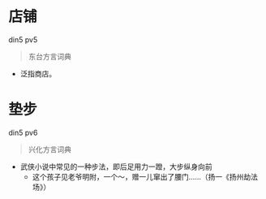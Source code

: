 # 店铺
din5 pv5
> 东台方言词典
- 泛指商店。

# 垫步
din5 pv6
> 兴化方言词典
- 武侠小说中常见的一种步法，即后足用力一蹬，大步纵身向前
  - 这个孩子见老爷明附，一个～，赠一儿窜出了腰门……（扬一《扬州劫法场》）
